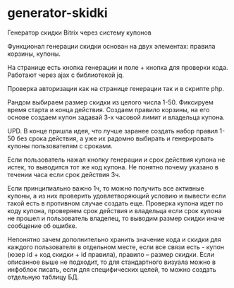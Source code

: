# generator-skidki
Генератор скидки Bitrix через систему купонов

Функционал генерации скидки основан на двух элементах: правила корзины, купоны.

На странице есть кнопка генерации и поле + кнопка для проверки кода. Работают через ajax с библиотекой jq. 

Проверка авторизации как на странице генерации так и в скрипте php.

Рандом выбираем размер скидки из целого числа 1-50. Фиксируем время старта и конца действия. Создаем правило корзины, на его основе создаем купон задавай 3-х часовой лимит и владельца купона. 

UPD. В конце пришла идея, что лучше заранее создать набор правил 1-50 без срока действия, а уже их радомно выбирать и генерировать купоны пользователям с сроками.

Если пользователь нажал кнопку генерации и срок действия купона не истек, то выводится тот же код купона. Не понятно почему указано в течении часа если срок действия 3ч. 

Если принципиально важно 1ч, то можно получить все активные купоны, а из них проверить удовлетворяющий условию и вывести если такой есть в противном случае создать еще.
Проверка купона идет по коду купона, проверяем срок действия и владельца если срок купона не прошел и пользователь владелец, то выводим размер скидки иначе сообщение об ошибке.

Непонятно зачем дополнительно хранить значение кода и скидки для каждого пользователя в отдельном месте, если все связи есть - купон (юзер id + код скидки + id правила), правило – размер скидки. Если описанное выше не подходит, то для стандартного визуала можно в инфоблок писать, если для специфических целей, то можно создать отдельную таблицу БД.
